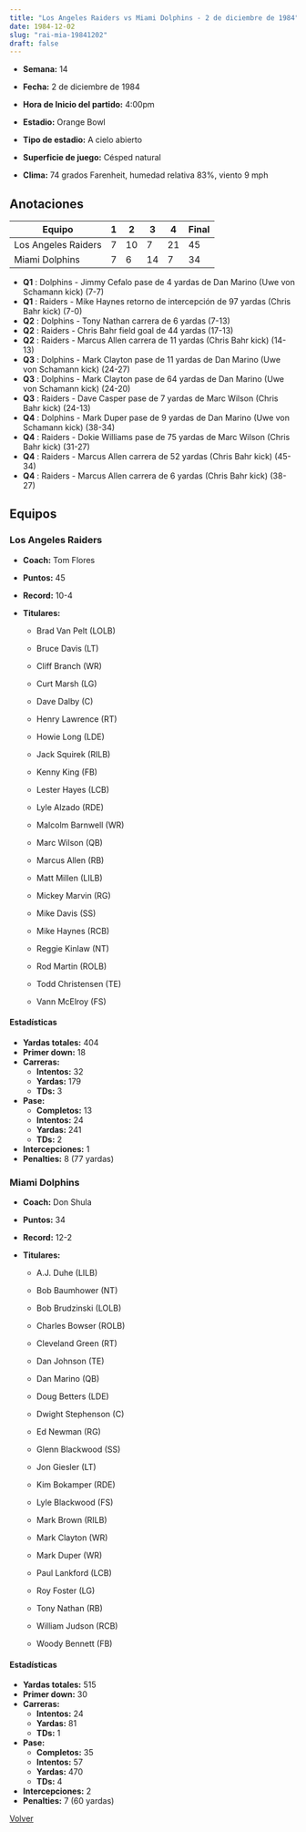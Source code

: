 ```yaml
---
title: "Los Angeles Raiders vs Miami Dolphins - 2 de diciembre de 1984"
date: 1984-12-02
slug: "rai-mia-19841202"
draft: false
---
```


* **Semana:** 14
* **Fecha:** 2 de diciembre de 1984

* **Hora de Inicio del partido:** 4:00pm
* **Estadio:** Orange Bowl
* **Tipo de estadio:** A cielo abierto
* **Superficie de juego:** Césped natural
* **Clima:** 74 grados Farenheit, humedad relativa 83%, viento 9 mph





## Anotaciones
| Equipo | 1 | 2 | 3 | 4 | Final |
|--------|---|---|---|---|-------|
| Los Angeles Raiders  | 7 | 10 | 7 | 21  | 45 |
| Miami Dolphins  | 7 | 6 | 14 | 7  | 34 |
* **Q1** : Dolphins - Jimmy Cefalo pase de 4 yardas de Dan Marino (Uwe von Schamann kick) (7-7)
* **Q1** : Raiders - Mike Haynes retorno de intercepción de 97 yardas (Chris Bahr kick) (7-0)
* **Q2** : Dolphins - Tony Nathan carrera de 6 yardas (7-13)
* **Q2** : Raiders - Chris Bahr field goal de 44 yardas (17-13)
* **Q2** : Raiders - Marcus Allen carrera de 11 yardas (Chris Bahr kick) (14-13)
* **Q3** : Dolphins - Mark Clayton pase de 11 yardas de Dan Marino (Uwe von Schamann kick) (24-27)
* **Q3** : Dolphins - Mark Clayton pase de 64 yardas de Dan Marino (Uwe von Schamann kick) (24-20)
* **Q3** : Raiders - Dave Casper pase de 7 yardas de Marc Wilson (Chris Bahr kick) (24-13)
* **Q4** : Dolphins - Mark Duper pase de 9 yardas de Dan Marino (Uwe von Schamann kick) (38-34)
* **Q4** : Raiders - Dokie Williams pase de 75 yardas de Marc Wilson (Chris Bahr kick) (31-27)
* **Q4** : Raiders - Marcus Allen carrera de 52 yardas (Chris Bahr kick) (45-34)
* **Q4** : Raiders - Marcus Allen carrera de 6 yardas (Chris Bahr kick) (38-27)


## Equipos


### Los Angeles Raiders
* **Coach:** Tom Flores
* **Puntos:** 45
* **Record:** 10-4
* **Titulares:** 

  * Brad Van Pelt (LOLB) 

  * Bruce Davis (LT) 

  * Cliff Branch (WR) 

  * Curt Marsh (LG) 

  * Dave Dalby (C) 

  * Henry Lawrence (RT) 

  * Howie Long (LDE) 

  * Jack Squirek (RILB) 

  * Kenny King (FB) 

  * Lester Hayes (LCB) 

  * Lyle Alzado (RDE) 

  * Malcolm Barnwell (WR) 

  * Marc Wilson (QB) 

  * Marcus Allen (RB) 

  * Matt Millen (LILB) 

  * Mickey Marvin (RG) 

  * Mike Davis (SS) 

  * Mike Haynes (RCB) 

  * Reggie Kinlaw (NT) 

  * Rod Martin (ROLB) 

  * Todd Christensen (TE) 

  * Vann McElroy (FS) 

#### Estadísticas
* **Yardas totales:** 404
* **Primer down:** 18
* **Carreras:**
  * **Intentos:** 32
  * **Yardas:** 179
  * **TDs:** 3
* **Pase:**
  * **Completos:** 13
  * **Intentos:** 24
  * **Yardas:** 241
  * **TDs:** 2
* **Intercepciones:** 1
* **Penalties:** 8 (77 yardas)

### Miami Dolphins
* **Coach:** Don Shula
* **Puntos:** 34
* **Record:** 12-2
* **Titulares:** 

  * A.J. Duhe (LILB) 

  * Bob Baumhower (NT) 

  * Bob Brudzinski (LOLB) 

  * Charles Bowser (ROLB) 

  * Cleveland Green (RT) 

  * Dan Johnson (TE) 

  * Dan Marino (QB) 

  * Doug Betters (LDE) 

  * Dwight Stephenson (C) 

  * Ed Newman (RG) 

  * Glenn Blackwood (SS) 

  * Jon Giesler (LT) 

  * Kim Bokamper (RDE) 

  * Lyle Blackwood (FS) 

  * Mark Brown (RILB) 

  * Mark Clayton (WR) 

  * Mark Duper (WR) 

  * Paul Lankford (LCB) 

  * Roy Foster (LG) 

  * Tony Nathan (RB) 

  * William Judson (RCB) 

  * Woody Bennett (FB) 

#### Estadísticas
* **Yardas totales:** 515
* **Primer down:** 30
* **Carreras:**
  * **Intentos:** 24
  * **Yardas:** 81
  * **TDs:** 1
* **Pase:**
  * **Completos:** 35
  * **Intentos:** 57
  * **Yardas:** 470
  * **TDs:** 4
* **Intercepciones:** 2
* **Penalties:** 7 (60 yardas)


[Volver](/historia/1984)
